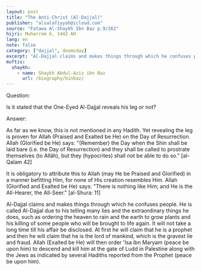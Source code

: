 ```yaml
---
layout: post
title: "The Anti-Christ (Al-Dajjal)"
publisher: "alsalafiyyah@icloud.com"
source: "Fatawa Al-Shaykh Ibn Baz p.9/262"
hijri: Muharram 6, 1442 AH
lang: en
note: false
category: ["dajjal", doomsday]
excerpt: "Al-Dajjal claims and makes things through which he confuses people. He is called Al-Dajjal due to his telling many lies and the extraordinary things he does, such as ordering the heaven to rain and the earth to grow plants and his killing of some people who will be brought to life again."
muftis:
  shaykh: 
    - name: Shaykh Abdul-Aziz ibn Baz
      url: /biography/binbaz/
---
```


Question:

Is it stated that the One-Eyed Al-Dajjal reveals his leg or not?

Answer:

As far as we know, this is not mentioned in any Hadith. Yet revealing the leg is proven for Allah (Praised and Exalted be He) on the Day of Resurrection. Allah (Glorified be He) says: "(Remember) the Day when the Shin shall be laid bare (i.e. the Day of Resurrection) and they shall be called to prostrate themselves (to Allâh), but they (hypocrites) shall not be able to do so." [al-Qalam 42]

It is obligatory to attribute this to Allah (may He be Praised and Glorified) in a manner befitting Him, for none of His creation resembles Him. Allah (Glorified and Exalted be He) says: "There is nothing like Him; and He is the All-Hearer, the All-Seer." [al-Shura: 11]

Al-Dajjal claims and makes things through which he confuses people. He is called Al-Dajjal due to his telling many lies and the extraordinary things he does, such as ordering the heaven to rain and the earth to grow plants and his killing of some people who will be brought to life again. It will not take a long time till his affair be disclosed. At first he will claim that he is a prophet and then he will claim that he is the lord of mankind, which is the gravest lie and fraud. Allah (Exalted be He) will then order 'Isa ibn Maryam (peace be upon him) to descend and kill him at the gate of Ludd in Palestine along with the Jews as indicated by several Hadiths reported from the Prophet (peace be upon him).
